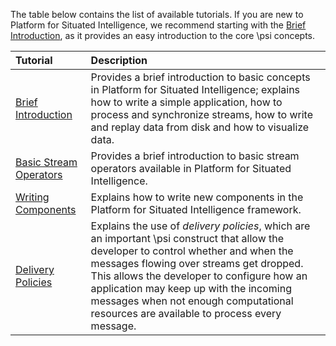 The table below contains the list of available tutorials. If you are new to Platform for Situated Intelligence, we recommend starting with the [Brief Introduction](Brief-Introduction), as it provides an easy introduction to the core \\psi concepts.

| Tutorial | Description |
| :---- | :----------------- |
| [Brief Introduction](Brief-Introduction) | Provides a brief introduction to basic concepts in Platform for Situated Intelligence; explains how to write a simple application, how to process and synchronize streams, how to write and replay data from disk and how to visualize data. | 
| [Basic Stream Operators](Basic-Stream-Operators) | Provides a brief introduction to basic stream operators available in Platform for Situated Intelligence. |
| [Writing Components](Writing-Components) | Explains how to write new components in the Platform for Situated Intelligence framework. | 
| [Delivery Policies](Delivery-Policies) | Explains the use of _delivery policies_, which are an important \\psi construct that allow the developer to control whether and when the messages flowing over streams get dropped. This allows the developer to configure how an application may keep up with the incoming messages when not enough computational resources are available to process every message. |